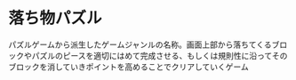 # 落ち物パズル
 パズルゲームから派生したゲームジャンルの名称。画面上部から落ちてくるブロックやパズルのピースを適切にはめて完成させる、もしくは規則性に沿ってそのブロックを消していきポイントを高めることでクリアしていくゲーム
